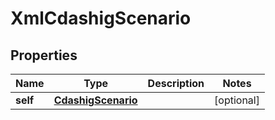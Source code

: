 

# XmlCdashigScenario


## Properties

| Name | Type | Description | Notes |
|------------ | ------------- | ------------- | -------------|
|**self** | [**CdashigScenario**](CdashigScenario.md) |  |  [optional] |



